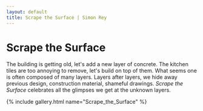 ```yaml
---
layout: default
title: Scrape the Surface | Simon Rey
---
```


# Scrape the Surface

The building is getting old, let's add a new layer of concrete.
The kitchen tiles are too annoying to remove, let's build on top of them.
What seems one is often composed of many layers.
Layers after layers, we hide away previous design, construction material, shameful drawings.
<span style="font-style: italic;">Scrape the Surface</span> celebrates all the glimpses we get
at the unknown layers.

{% include gallery.html name="Scrape_the_Surface" %}